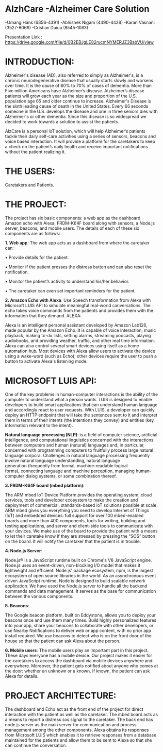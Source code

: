 # AlzhCare -Alzheimer Care Solution

-Umang Hans (6356-4391)			-Abhishek Nigam (4490-4428)
-Karan Vasnani (3527-6069)			-Cristian Duica (8545-1083)

Presentation Link : https://drive.google.com/file/d/0B2EBJgLE82rucmNYMERJZ3BabVU/view

# INTRODUCTION:

 Alzheimer's disease (AD), also referred to simply as Alzheimer's, is a chronic neurodegenerative disease that usually starts slowly and worsens over time. It is the cause of 60% to 70% of cases of dementia. More than Five million Americans have Alzheimer’s disease. Alzheimer’s disease patients will grow each year as the size and proportion of the U.S. population age 65 and older continue to increase. Alzheimer's Disease is the sixth leading cause of death in the United States. Every 66 seconds someone in the U.S. develops the disease and one in three seniors dies with Alzheimer's or other dementia. Since this disease is so widespread we decided to work towards a solution to assist the patients.

AlzCare is a personal IoT solution, which will help Alzheimer’s patients tackle their daily self-care activities using a series of sensors, beacons and voice based interaction. It will provide a platform for the caretakers to keep a check on the patient’s daily health and receive important notifications without the patient realizing it.

# THE USERS: 
Caretakers and Patients.

# THE PROJECT: 
The project has six basic components: a web app as the dashboard, Amazon echo with Alexa, FRDM-K64F board along with sensors, a Node.js server, beacons, and mobile users. The details of each of these six components are as follows: 

<b>1. Web app</b>:
The web app acts as a dashboard from where the caretaker can:

•	Provide details for the patient.

•	Monitor if the patient presses the distress button and can also reset the notification.

•	Monitor the patient’s activity to understand his/her behavior. 

•	The caretaker can even set important reminders for the patient.




<b>2. Amazon Echo with Alexa</b>: Use Speech transformation from Alexa with Microsoft LUIS API to simulate meaningful real-world conversations. The echo takes voice commands from the patients and provides them with the information that they demand. 
ALEXA: 

Alexa is an intelligent personal assistant developed by Amazon Lab126, made popular by the Amazon Echo. It is capable of voice interaction, music playback, making to-do lists, setting alarms, streaming podcasts, playing audiobooks, and providing weather, traffic, and other real time information. Alexa can also control several smart devices using itself as a home automation hub. Most devices with Alexa allow users to activate the device using a wake-word (such as Echo); other devices require the user to push a button to activate Alexa's listening mode.

# MICROSOFT LUIS API:
 
One of the key problems in human-computer interactions is the ability of the computer to understand what a person wants. LUIS is designed to enable developers to build smart applications that can understand human language and accordingly react to user requests. With LUIS, a developer can quickly deploy an HTTP endpoint that will take the sentences sent to it and interpret them in terms of their intents (the intentions they convey) and entities (key information relevant to the intent).

<b>Natural language processing (NLP)</b>: is a field of computer science, artificial intelligence, and computational linguistics concerned with the interactions between computers and human (natural) languages and, in particular, concerned with programming computers to fruitfully process large natural language corpora. Challenges in natural language processing frequently involve natural language understanding, natural language generation (frequently from formal, machine-readable logical forms), connecting language and machine perception, managing human-computer dialog systems, or some combination thereof.


<b>3. FRDM-K64F board (mbed platform)</b>:
 
The ARM mbed IoT Device Platform provides the operating system, cloud services, tools and developer ecosystem to make the creation and deployment of commercial, standards-based IoT solutions possible at scale.
ARM mbed gives you everything you need to develop Internet of Things (IoT) and embedded devices: full support for over 100 mbed-enabled boards and more than 400 components, tools for writing, building and testing applications, and server and client-side tools to communicate with your devices.
We make use of the board to provide the patient with a means to let their caretake know if they are stressed by pressing the “SOS” button on the board. It will notify the caretaker that the patient is in trouble.

<b>4. Node.js Server</b>: 

Node.js® is a JavaScript runtime built on Chrome's V8 JavaScript engine. Node.js uses an event-driven, non-blocking I/O model that makes it lightweight and efficient. Node.js' package ecosystem, npm, is the largest ecosystem of open source libraries in the world. As an asynchronous event driven JavaScript runtime, Node is designed to build scalable network application.
We have used the Node.js server to handle all the backend commands and data management. It serves as the base for communication between the various components.

<b>5. Beacons</b>:

The Google beacon platform, built on Eddystone, allows you to deploy your beacons once and use them many times. Build highly personalized features into your app, share your beacons to collaborate with other developers, or use Nearby Notifications to deliver web or app content, with no prior app install required.
We use beacons to detect who is on the front door of the house so that the patient can ask Alexa about the person. 

<b>6. Mobile users</b>: The mobile users play an important part in this project. These days everyone has a mobile device. Our project makes it easier for the caretakers to access the dashboard via mobile devices anywhere and everywhere. Moreover, the patient gets notified about anyone who comes at the door: whether an unknown or a known. If known, the patient can ask Alexa for details.

# PROJECT ARCHITECTURE:

The dashboard and Echo act as the front end of the project for direct interaction with the patient as well as the caretaker. The mbed board acts as a means to report a distress sos signal to the caretaker. The back end has node.js server as the main server for communication and process management among the other components. Alexa obtains its responses from Microsoft LUIS which enables it to retrieve responses from a database maintained for the patients and allow them to be sent to Alexa so that she can continue the conversation.


